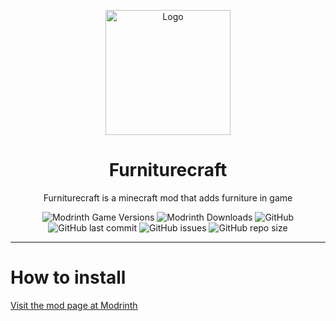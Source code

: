 <p align="center"><img src="https://i.imgur.com/n0MgoQI_d.png" alt="Logo" width="200"></p>
<h1 align="center">Furniturecraft</h1>
<p align="center">Furniturecraft is a minecraft mod that adds furniture in game</p>
<p align="center">
<img alt="Modrinth Game Versions" src="https://img.shields.io/modrinth/game-versions/furniturecraft?label=Version&logo=Modrinth">
<img alt="Modrinth Downloads" src="https://img.shields.io/modrinth/dt/furniturecraft?label=Downloads&logo=Modrinth">
<img alt="GitHub" src="https://img.shields.io/github/license/user-12892/furniturecraft?label=License&logo=GitHub">
<img alt="GitHub last commit" src="https://img.shields.io/github/last-commit/user-12892/furniturecraft?label=Last%20commit&logo=Git">
<img alt="GitHub issues" src="https://img.shields.io/github/issues/user-12892/furniturecraft?label=Issues&logo=GitHub">
<img alt="GitHub repo size" src="https://img.shields.io/github/repo-size/user-12892/furniturecraft?label=Repo%20size&logo=GitHub">
</p>
<hr>
<h1>How to install</h1>
<a href="https://modrinth.com/mod/furniturecraft">Visit the mod page at Modrinth</a>
